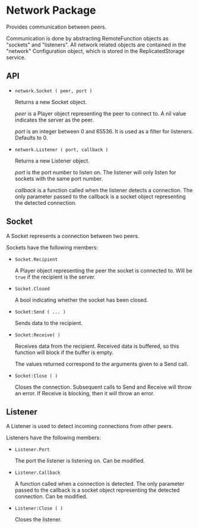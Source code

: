 # Network Package

Provides communication between peers.

Communication is done by abstracting RemoteFunction objects as "sockets" and
"listeners". All network related objects are contained in the "network"
Configuration object, which is stored in the ReplicatedStorage service.

## API

- `network.Socket ( peer, port )`

	Returns a new Socket object.

	*peer* is a Player object representing the peer to connect to. A nil value
	indicates the server as the peer.

	*port* is an integer between 0 and 65536. It is used as a filter for
	listeners. Defaults to 0.

- `network.Listener ( port, callback )`

	Returns a new Listener object.

	*port* is the port number to listen on. The listener will only listen for
	sockets with the same port number.

	*callback* is a function called when the listener detects a connection.
	The only parameter passed to the callback is a socket object representing
	the detected connection.

## Socket

A Socket represents a connection between two peers.

Sockets have the following members:

- `Socket.Recipient`

	A Player object representing the peer the socket is connected to. Will be
	`true` if the recipient is the server.

- `Socket.Closed`

	A bool indicating whether the socket has been closed.

- `Socket:Send ( ... )`

	Sends data to the recipient.

- `Socket:Receive( )`

	Receives data from the recipient. Received data is buffered, so this
	function will block if the buffer is empty.

	The values returned correspond to the arguments given to a Send call.

- `Socket:Close ( )`

	Closes the connection. Subsequent calls to Send and Receive will throw an
	error. If Receive is blocking, then it will throw an error.

## Listener

A Listener is used to detect incoming connections from other peers.

Listeners have the following members:

- `Listener.Port`

	The port the listener is listening on. Can be modified.

- `Listener.Callback`

	A function called when a connection is detected. The only parameter passed
	to the callback is a socket object representing the detected connection.
	Can be modified.

- `Listener:Close ( )`

	Closes the listener.
